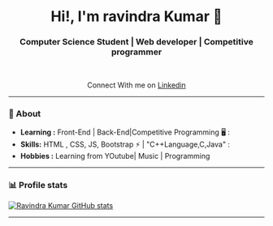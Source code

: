 <h1 align="center"> Hi!, I'm ravindra Kumar 🌅 </h1>

<h3 align="center">  Computer Science Student | Web developer | Competitive programmer  </h3> <br>

<p align="center"> 
Connect With me on  <a href="https://www.linkedin.com/in/ravindra-kumar-99a1301b2/">Linkedin</a>

---------------------------------------------------------------------------------------------------------------------------------------------------------------------------------

### 🤔 About
-  **Learning :** Front-End | Back-End|Competitive Programming 🖥️ : 
-  **Skills:** HTML , CSS, JS, Bootstrap :zap: | "C++Language,C,Java" :
-  **Hobbies :** Learning from YOutube| Music | Programming

--------------------------------------------------------------------------------------------------------------------------------------------------------------------------------
### 📊 Profile stats

[![Ravindra Kumar GitHub stats](https://github-readme-stats.vercel.app/api?username=Ravindra9555)](https://github.com/anuraghazra/github-readme-stats)

-------------------------------------------------------------------------------------------------------------------------------------------------------------------------------
